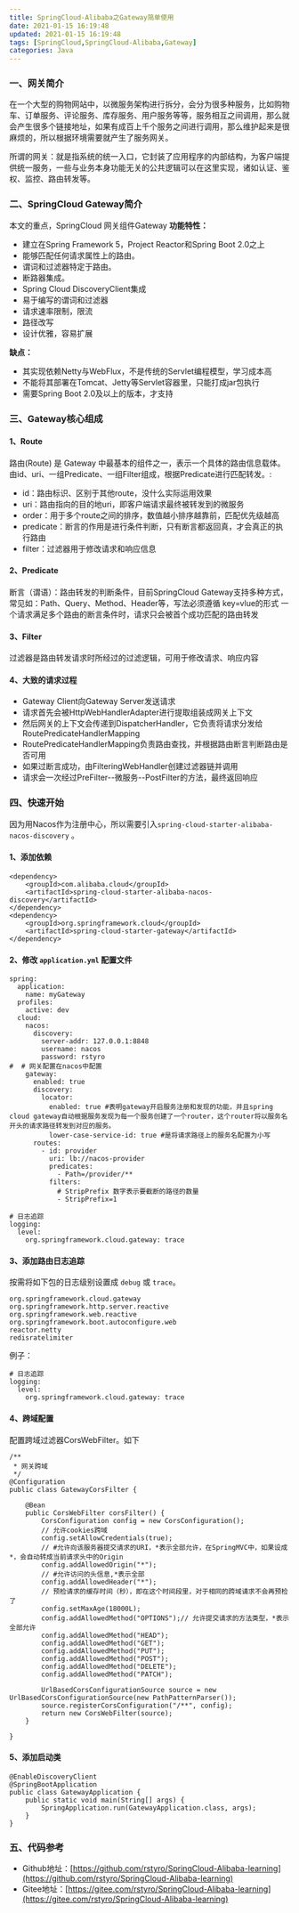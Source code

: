 ```yaml
---
title: SpringCloud-Alibaba之Gateway简单使用
date: 2021-01-15 16:19:48
updated: 2021-01-15 16:19:48
tags: [SpringCloud,SpringCloud-Alibaba,Gateway]
categories: Java
---
```

### 一、网关简介
在一个大型的购物网站中，以微服务架构进行拆分，会分为很多种服务，比如购物车、订单服务、评论服务、库存服务、用户服务等等，服务相互之间调用，那么就会产生很多个链接地址，如果有成百上千个服务之间进行调用，那么维护起来是很麻烦的，所以根据环境需要就产生了服务网关。

所谓的网关：就是指系统的统一入口，它封装了应用程序的内部结构，为客户端提供统一服务，一些与业务本身功能无关的公共逻辑可以在这里实现，诸如认证、鉴权、监控、路由转发等。
<!--more-->
### 二、SpringCloud Gateway简介
本文的重点，SpringCloud 网关组件Gateway
**功能特性：**
+ 建立在Spring Framework 5，Project Reactor和Spring Boot 2.0之上
+ 能够匹配任何请求属性上的路由。
+ 谓词和过滤器特定于路由。
+ 断路器集成。
+ Spring Cloud DiscoveryClient集成
+ 易于编写的谓词和过滤器
+ 请求速率限制，限流
+ 路径改写
+ 设计优雅，容易扩展

**缺点：**
+ 其实现依赖Netty与WebFlux，不是传统的Servlet编程模型，学习成本高
+ 不能将其部署在Tomcat、Jetty等Servlet容器里，只能打成jar包执行
+ 需要Spring Boot 2.0及以上的版本，才支持

### 三、Gateway核心组成
#### 1、Route
路由(Route) 是 Gateway 中最基本的组件之一，表示一个具体的路由信息载体。由id、uri、一组Predicate、一组Filter组成，根据Predicate进行匹配转发。:
+ id：路由标识、区别于其他route，没什么实际运用效果
+ uri：路由指向的目的地uri，即客户端请求最终被转发到的微服务
+ order：用于多个route之间的排序，数值越小排序越靠前，匹配优先级越高
+ predicate：断言的作用是进行条件判断，只有断言都返回真，才会真正的执行路由 
+ filter：过滤器用于修改请求和响应信息

#### 2、Predicate
断言（谓语）：路由转发的判断条件，目前SpringCloud Gateway支持多种方式，常见如：Path、Query、Method、Header等，写法必须遵循 key=vlue的形式
一个请求满足多个路由的断言条件时，请求只会被首个成功匹配的路由转发

#### 3、Filter
过滤器是路由转发请求时所经过的过滤逻辑，可用于修改请求、响应内容

#### 4、大致的请求过程
+ Gateway Client向Gateway Server发送请求
+ 请求首先会被HttpWebHandlerAdapter进行提取组装成网关上下文
+ 然后网关的上下文会传递到DispatcherHandler，它负责将请求分发给RoutePredicateHandlerMapping
+ RoutePredicateHandlerMapping负责路由查找，并根据路由断言判断路由是否可用
+ 如果过断言成功，由FilteringWebHandler创建过滤器链并调用
+ 请求会一次经过PreFilter--微服务--PostFilter的方法，最终返回响应

### 四、快速开始
因为用Nacos作为注册中心，所以需要引入`spring-cloud-starter-alibaba-nacos-discovery` 。

#### 1、添加依赖
```
<dependency>
    <groupId>com.alibaba.cloud</groupId>
    <artifactId>spring-cloud-starter-alibaba-nacos-discovery</artifactId>
</dependency>
<dependency>
    <groupId>org.springframework.cloud</groupId>
    <artifactId>spring-cloud-starter-gateway</artifactId>
</dependency>
```

#### 2、修改 `application.yml` 配置文件
```
spring:
  application:
    name: myGateway
  profiles:
    active: dev
  cloud:
    nacos:
      discovery:
        server-addr: 127.0.0.1:8848
        username: nacos
        password: rstyro
#  # 网关配置在nacos中配置
    gateway:
      enabled: true
      discovery:
        locator:
          enabled: true #表明gateway开启服务注册和发现的功能，并且spring cloud gateway自动根据服务发现为每一个服务创建了一个router，这个router将以服务名开头的请求路径转发到对应的服务。
          lower-case-service-id: true #是将请求路径上的服务名配置为小写
      routes:
        - id: provider
          uri: lb://nacos-provider
          predicates:
            - Path=/provider/**
          filters:
            # StripPrefix 数字表示要截断的路径的数量
            - StripPrefix=1

# 日志追踪
logging:
  level:
    org.springframework.cloud.gateway: trace
```

#### 3、添加路由日志追踪
按需将如下包的日志级别设置成 `debug` 或 `trace`。
```
org.springframework.cloud.gateway
org.springframework.http.server.reactive
org.springframework.web.reactive
org.springframework.boot.autoconfigure.web
reactor.netty
redisratelimiter
```
例子：
```
# 日志追踪
logging:
  level:
    org.springframework.cloud.gateway: trace
```

#### 4、跨域配置
配置跨域过滤器CorsWebFilter。如下
```
/**
 * 网关跨域
 */
@Configuration
public class GatewayCorsFilter {

    @Bean
    public CorsWebFilter corsFilter() {
        CorsConfiguration config = new CorsConfiguration();
        // 允许cookies跨域
        config.setAllowCredentials(true);
        // #允许向该服务器提交请求的URI，*表示全部允许，在SpringMVC中，如果设成*，会自动转成当前请求头中的Origin
        config.addAllowedOrigin("*");
        // #允许访问的头信息,*表示全部
        config.addAllowedHeader("*");
        // 预检请求的缓存时间（秒），即在这个时间段里，对于相同的跨域请求不会再预检了
        config.setMaxAge(18000L);
        config.addAllowedMethod("OPTIONS");// 允许提交请求的方法类型，*表示全部允许
        config.addAllowedMethod("HEAD");
        config.addAllowedMethod("GET");
        config.addAllowedMethod("PUT");
        config.addAllowedMethod("POST");
        config.addAllowedMethod("DELETE");
        config.addAllowedMethod("PATCH");

        UrlBasedCorsConfigurationSource source = new UrlBasedCorsConfigurationSource(new PathPatternParser());
        source.registerCorsConfiguration("/**", config);
        return new CorsWebFilter(source);
    }

}
```

#### 5、添加启动类
```
@EnableDiscoveryClient
@SpringBootApplication
public class GatewayApplication {
    public static void main(String[] args) {
        SpringApplication.run(GatewayApplication.class, args);
    }
}
```


### 五、代码参考
+ Github地址：[https://github.com/rstyro/SpringCloud-Alibaba-learning](https://github.com/rstyro/SpringCloud-Alibaba-learning)
+ Gitee地址：[https://gitee.com/rstyro/SpringCloud-Alibaba-learning](https://gitee.com/rstyro/SpringCloud-Alibaba-learning)
